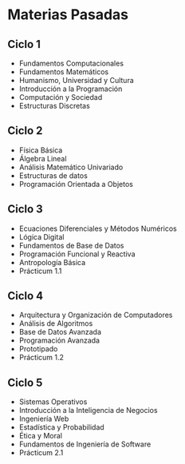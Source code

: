 # Materias Pasadas

## Ciclo 1
- Fundamentos Computacionales
- Fundamentos Matemáticos
- Humanismo, Universidad y Cultura
- Introducción a la Programación
- Computación y Sociedad
- Estructuras Discretas

## Ciclo 2
- Física Básica
- Álgebra  Lineal
- Análisis Matemático Univariado
- Estructuras de datos
- Programación Orientada a Objetos

## Ciclo 3
- Ecuaciones Diferenciales y Métodos Numéricos
- Lógica Digital
- Fundamentos de Base de Datos
- Programación Funcional y Reactiva
- Antropología Básica
- Prácticum 1.1

## Ciclo 4
- Arquitectura y Organización de Computadores
- Análisis de Algoritmos
- Base de Datos Avanzada
- Programación Avanzada
- Prototipado
- Prácticum 1.2

## Ciclo 5
- Sistemas Operativos
- Introducción a la Inteligencia de Negocios
- Ingeniería Web
- Estadística y Probabilidad
- Ética y Moral
- Fundamentos de Ingeniería de Software
- Prácticum 2.1